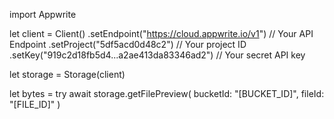 import Appwrite

let client = Client()
    .setEndpoint("https://cloud.appwrite.io/v1") // Your API Endpoint
    .setProject("5df5acd0d48c2") // Your project ID
    .setKey("919c2d18fb5d4...a2ae413da83346ad2") // Your secret API key

let storage = Storage(client)

let bytes = try await storage.getFilePreview(
    bucketId: &quot;[BUCKET_ID]&quot;,
    fileId: &quot;[FILE_ID]&quot;
)

